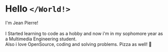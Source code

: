 <h1> Hello <code>&lt;/World!&gt;</code> </h1>
I'm Jean Pierre!
<br>
<br>
I Started learning to code as a hobby and now i'm in my sophomore year as a Multimedia Engineering student.
<br>
Also i love OpenSource, coding and solving problems. Pizza as well! 🍕
<!--
**Jeanpi117/Jeanpi117** is a ✨ _special_ ✨ repository because its `README.md` (this file) appears on your GitHub profile.

Here are some ideas to get you started:

- 🔭 I’m currently working on ...
- 🌱 I’m currently learning ...
- 👯 I’m looking to collaborate on ...
- 🤔 I’m looking for help with ...
- 💬 Ask me about ...
- 📫 How to reach me: ...
- 😄 Pronouns: ...
- ⚡ Fun fact: ...
-->
